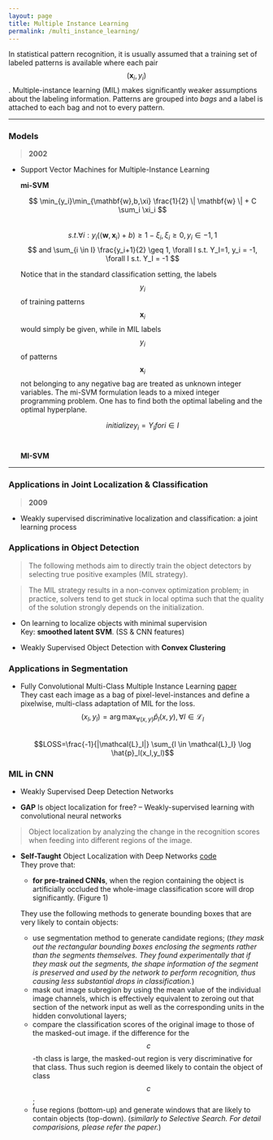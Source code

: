 ```yaml
---
layout: page
title: Multiple Instance Learning
permalink: /multi_instance_learning/
---
```


In statistical pattern recognition, it is usually assumed that a training set of labeled patterns is available where each pair $$(\mathbf{x}_i,y_i)$$. Multiple-instance learning (MIL) makes significantly weaker assumptions about the labeling information. Patterns are grouped into *bags* and a label is attached to each bag and not to every pattern.


------

### Models

> **2002**

* Support Vector Machines for Multiple-Instance Learning  
    
    **mi-SVM**  

    $$ \min_{y_i}\min_{\mathbf{w},b,\xi} \frac{1}{2} \| \mathbf{w} \| + C \sum_i \xi_i $$  
    $$ s.t. \forall i : y_i(\langle \mathbf{w}, \mathbf{x}_i \rangle + b) \geq 1 - \xi_i, \xi_i \geq 0, y_i \in {-1,1} $$
    $$ and \sum_{i \in I} \frac{y_i+1}{2} \geq 1, \forall I s.t. Y_I=1, y_i = -1, \forall I s.t. Y_I = -1 $$

    Notice that in the standard classification setting, the labels $$y_i$$ of training patterns $$\mathbf{x}_i$$ would simply be given, while in MIL labels $$y_i$$ of patterns $$\mathbf{x}_i$$ not belonging to any negative bag are treated as unknown integer variables. The mi-SVM formulation leads to a mixed integer programming problem. One has to find both the optimal labeling and the optimal hyperplane.  

    $$initialize y_i=Y_I for i \in I$$  
    $$ $$

    **MI-SVM**  



------

### Applications in Joint Localization & Classification

> **2009**

* Weakly supervised discriminative localization and classification: a joint learning process  
    


### Applications in Object Detection  

> The following methods aim to directly train the object detectors by selecting true positive examples (MIL strategy).

> The MIL strategy results in a non-convex optimization problem; in practice, solvers tend to get stuck in local optima such that the quality of the solution strongly depends on the initialization.  


* On learning to localize objects with minimal supervision  
    Key: **smoothed latent SVM**. (SS & CNN features)  


* Weakly Supervised Object Detection with **Convex Clustering**  


### Applications in Segmentation  

* Fully Convolutional Multi-Class Multiple Instance Learning 
[paper](http://arxiv.org/abs/1412.7144)  
    They cast each image as a bag of pixel-level-instances and define a pixelwise, multi-class adaptation of MIL for the loss.  
    $$(x_l,y_l)=\arg \max_{\forall (x,y)} \hat{p}_l(x,y), \forall l \in \mathcal{L}_I$$  
    $$LOSS=\frac{-1}{|\mathcal{L}_I|} \sum_{l \in \mathcal{L}_I} \log \hat{p}_l(x_l,y_l)$$


### MIL in CNN

* Weakly Supervised Deep Detection Networks  
    


* **GAP** Is object localization for free? – Weakly-supervised learning with convolutional neural networks  
    

> Object localization by analyzing the change in the recognition scores when feeding into different regions of the image.

* **Self-Taught** Object Localization with Deep Networks
[code](https://github.com/lorisbaz/self-taught_localization)  
    They prove that:  

    + **for pre-trained CNNs**, when the region containing the object is artificially occluded the whole-image classification score will drop significantly. (Figure 1)  

    They use the following methods to generate bounding boxes that are very likely to contain objects:  

    + use segmentation method to generate candidate regions; (*they mask out the rectangular bounding boxes enclosing the segments rather than the segments themselves. They found experimentally that if they mask out the segments, the shape information of the segment is preserved and used by the network to perform recognition, thus causing less substantial drops in classification.*)  
    + mask out image subregion by using the mean value of the individual image channels, which is effectively equivalent to zeroing out that section of the network input as well as the corresponding units in the hidden convolutional layers;  
    + compare the classification scores of the original image to those of the masked-out image. if the difference for the $$c$$-th class is large, the masked-out region is very discriminative for that class. Thus such region is deemed likely to contain the object of class $$c$$;
    + fuse regions (bottom-up) and generate windows that are likely to contain objects (top-down). (*similarly to Selective Search. For detail comparisions, please refer the paper.*)